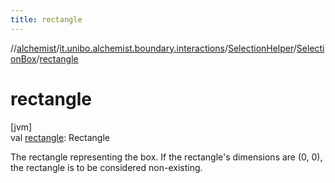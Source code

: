 ```yaml
---
title: rectangle
---
```

//[alchemist](../../../../index.html)/[it.unibo.alchemist.boundary.interactions](../../index.html)/[SelectionHelper](../index.html)/[SelectionBox](index.html)/[rectangle](rectangle.html)



# rectangle



[jvm]\
val [rectangle](rectangle.html): Rectangle



The rectangle representing the box. If the rectangle's dimensions are (0, 0), the rectangle is to be considered non-existing.




